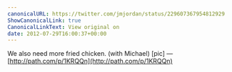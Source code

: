 ```yaml
---
canonicalURL: https://twitter.com/jmjordan/status/229607367954812929
ShowCanonicalLink: true
CanonicalLinkText: View original on
date: 2012-07-29T16:00:37+00:00
---
```

We also need more fried chicken. (with Michael) [pic] — [http://path.com/p/1KRQQn](http://path.com/p/1KRQQn)